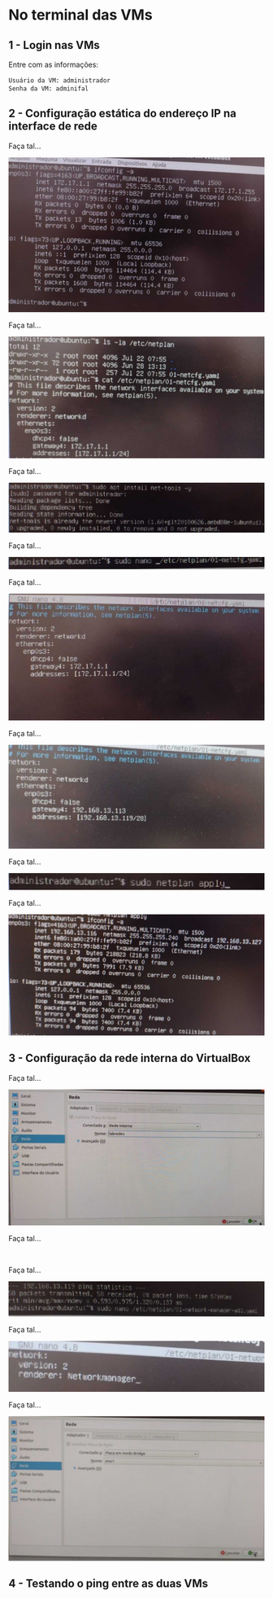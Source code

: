 # No terminal das VMs

## 1 - Login nas VMs

Entre com as informações:

```
Usuário da VM: administrador
Senha da VM: adminifal
```

## 2 - Configuração estática do endereço IP na interface de rede

Faça tal...

<img src="Imagens/img9.jpg" alt="">

Faça tal...

<img src="Imagens/img10.jpg" alt="">

Faça tal...

<img src="Imagens/img11.jpg" alt="">

Faça tal...

<img src="Imagens/img12.jpg" alt="">

Faça tal...

<img src="Imagens/img13.jpg" alt="">

Faça tal...

<img src="Imagens/img14.jpg" alt="">

Faça tal...

<img src="Imagens/img15.jpg" alt="">

Faça tal...

<img src="Imagens/img16.jpg" alt="">

## 3 - Configuração da rede interna do VirtualBox

Faça tal...

<img src="Imagens/img17.jpg" alt="">

Faça tal... 

<img src="Imagens/img21.jpg" alt="">

Faça tal...

<img src="Imagens/img18.jpg" alt="">

Faça tal...

<img src="Imagens/img19.jpg" alt="">

Faça tal...

<img src="Imagens/img20.jpg" alt="">

## 4 - Testando o ping entre as duas VMs
